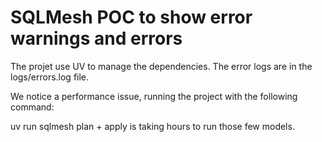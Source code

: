 # SQLMesh POC to show error warnings and errors

The projet use UV to manage the dependencies.
The error logs are in the logs/errors.log file.

We notice a performance issue, running the project with the following command:

uv run sqlmesh plan + apply is taking hours to run those few models.
